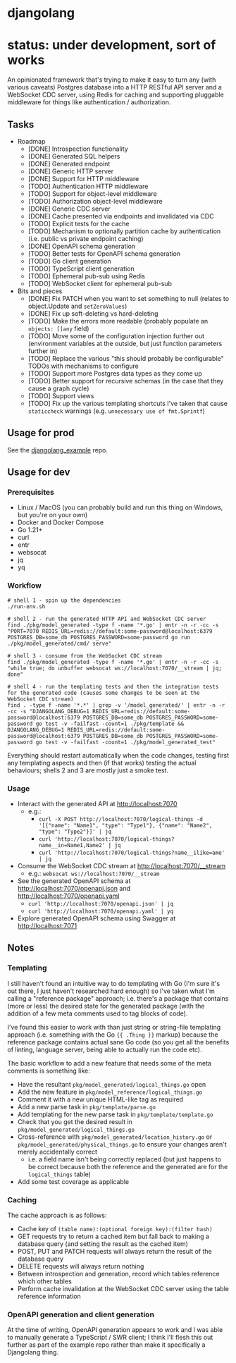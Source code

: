 # djangolang

# status: under development, sort of works

An opinionated framework that's trying to make it easy to turn any (with various caveats) Postgres database into a HTTP RESTful API server and a WebSocket CDC server,
using Redis for caching and supporting pluggable middleware for things like authentication / authorization.

## Tasks

- Roadmap
  - [DONE] Introspection functionality
  - [DONE] Generated SQL helpers
  - [DONE] Generated endpoint
  - [DONE] Generic HTTP server
  - [DONE] Support for HTTP middleware
  - [TODO] Authentication HTTP middleware
  - [TODO] Support for object-level middleware
  - [TODO] Authorization object-level middleware
  - [DONE] Generic CDC server
  - [DONE] Cache presented via endpoints and invalidated via CDC
  - [TODO] Explicit tests for the cache
  - [TODO] Mechanism to optionally partition cache by authentication (i.e. public vs private endpoint caching)
  - [DONE] OpenAPI schema generation
  - [TODO] Better tests for OpenAPI schema generation
  - [TODO] Go client generation
  - [TODO] TypeScript client generation
  - [TODO] Ephemeral pub-sub using Redis
  - [TODO] WebSocket client for ephemeral pub-sub
- Bits and pieces
  - [DONE] Fix PATCH when you want to set something to null (relates to object.Update and `setZeroValues`)
  - [DONE] Fix up soft-deleting vs hard-deleting
  - [TODO] Make the errors more readable (probably populate an `objects: []any` field)
  - [TODO] Move some of the configuration injection further out (environment variables at the outside, but just function parameters further in)
  - [TODO] Replace the various "this should probably be configurable" TODOs with mechanisms to configure
  - [TODO] Support more Postgres data types as they come up
  - [TODO] Better support for recursive schemas (in the case that they cause a graph cycle)
  - [TODO] Support views
  - [TODO] Fix up the various templating shortcuts I've taken that cause `staticcheck` warnings (e.g. `unnecessary use of fmt.Sprintf`)

## Usage for prod

See the [djangolang_example](https://github.com/initialed85/djangolang_example) repo.

## Usage for dev

### Prerequisites

- Linux / MacOS (you can probably build and run this thing on Windows, but you're on your own)
- Docker and Docker Compose
- Go 1.21+
- curl
- entr
- websocat
- jq
- yq

### Workflow

```shell
# shell 1 - spin up the dependencies
./run-env.sh

# shell 2 - run the generated HTTP API and WebSocket CDC server
find ./pkg/model_generated -type f -name '*.go' | entr -n -r -cc -s "PORT=7070 REDIS_URL=redis://default:some-password@localhost:6379 POSTGRES_DB=some_db POSTGRES_PASSWORD=some-password go run ./pkg/model_generated/cmd/ serve"

# shell 3 - consume from the WebSocket CDC stream
find ./pkg/model_generated -type f -name '*.go' | entr -n -r -cc -s "while true; do unbuffer websocat ws://localhost:7070/__stream | jq; done"

# shell 4 - run the templating tests and then the integration tests for the generated code (causes some changes to be seen at the WebSocket CDC stream)
find . -type f -name '*.*' | grep -v '/model_generated/' | entr -n -r -cc -s "DJANGOLANG_DEBUG=1 REDIS_URL=redis://default:some-password@localhost:6379 POSTGRES_DB=some_db POSTGRES_PASSWORD=some-password go test -v -failfast -count=1 ./pkg/template && DJANGOLANG_DEBUG=1 REDIS_URL=redis://default:some-password@localhost:6379 POSTGRES_DB=some_db POSTGRES_PASSWORD=some-password go test -v -failfast -count=1 ./pkg/model_generated_test"
```

Everything should restart automatically when the code changes, testing first any templating aspects and then (if that works) testing the actual behaviours; shells 2 and 3 are
mostly just a smoke test.

### Usage

- Interact with the generated API at [http://localhost:7070](http://localhost:7070)
  - e.g.:
    - `curl -X POST http://localhost:7070/logical-things -d '[{"name": "Name1", "type": "Type1"}, {"name": "Name2", "type": "Type2"}]' | jq`
    - `curl 'http://localhost:7070/logical-things?name__in=Name1,Name2' | jq`
    - `curl 'http://localhost:7070/logical-things?name__ilike=ame' | jq`
- Consume the WebSocket CDC stream at [http://localhost:7070/\_\_stream](http://localhost:7070/__stream)
  - e.g.: `websocat ws://localhost:7070/__stream`
- See the generated OpenAPI schema at [http://localhost:7070/openapi.json](http://localhost:7070/openapi.json) and [http://localhost:7070/openapi.yaml](http://localhost:7070/openapi.yaml)
  - `curl 'http://localhost:7070/openapi.json' | jq`
  - `curl 'http://localhost:7070/openapi.yaml' | yq`
- Explore generated OpenAPI schema using Swagger at [http://localhost:7071](http://localhost:7071)

## Notes

### Templating

I still haven't found an intuitive way to do templating with Go (I'm sure it's out there, I just haven't researched hard enough) so I've taken what I'm calling a "reference package"
approach; i.e. there's a package that contains (more or less) the desired state for the generated package (with the addition of a few meta comments used to tag blocks of code).

I've found this easier to work with than just string or string-file templating approach (i.e. something with the Go `{{ .Thing }}` markup) because the reference package contains
actual sane Go code (so you get all the benefits of linting, language server, being able to actually run the code etc).

The basic workflow to add a new feature that needs some of the meta comments is something like:

- Have the resultant `pkg/model_generated/logical_things.go` open
- Add the new feature in `pkg/model_reference/logical_things.go`
- Comment it with a new unique HTML-like tag as required
- Add a new parse task in `pkg/template/parse.go`
- Add templating for the new parse task in `pkg/template/template.go`
- Check that you get the desired result in `pkg/model_generated/logical_things.go`
- Cross-reference with `pkg/model_generated/location_history.go` or `pkg/model_generated/physical_things.go` to ensure your changes aren't merely accidentally correct
  - i.e. a field name isn't being correctly replaced (but just happens to be correct because both the reference and the generated are for the `logical_things` table)
- Add some test coverage as applicable

### Caching

The cache approach is as follows:

- Cache key of `(table name):(optional foreign key):(filter hash)`
- GET requests try to return a cached item but fall back to making a database query (and setting the result as the cached item)
- POST, PUT and PATCH requests will always return the result of the database query
- DELETE requests will always return nothing
- Between introspection and generation, record which tables reference which other tables
- Perform cache invalidation at the WebSocket CDC server using the table reference information

### OpenAPI generation and client generation

At the time of writing, OpenAPI generation appears to work and I was able to manually generate a TypeScript / SWR client; I think I'll flesh this out further as part of the example repo
rather than make it specifically a Djangolang thing.
